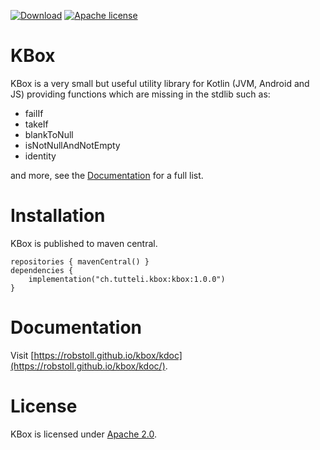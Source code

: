 <!-- for main -->
<!--
[![Download](https://img.shields.io/badge/Download-1.0.0-%23007ec6)](https://search.maven.org/artifact/ch.tutteli.kbox/kbox/1.0.0/jar)
[![Apache license](https://img.shields.io/badge/license-Apache%202.0-brightgreen.svg)](http://opensource.org/licenses/Apache2.0)
[![Build Status Ubuntu](https://github.com/robstoll/kbox/workflows/Ubuntu/badge.svg?event=push)](https://github.com/robstoll/kbox/actions?query=workflow%3AUbuntu+branch%3Amain)
[![Build Status Windows](https://github.com/robstoll/kbox/workflows/Windows/badge.svg?event=push)](https://github.com/robstoll/kbox/actions?query=workflow%3AWindows+branch%3Amain)
[![SonarCloud Status](https://sonarcloud.io/api/project_badges/measure?project=robstoll_kbox&metric=alert_status)](https://sonarcloud.io/dashboard?id=robstoll_kbox)
-->

<!-- for a specific release -->

[![Download](https://img.shields.io/badge/Download-1.0.0-%23007ec6)](https://search.maven.org/artifact/ch.tutteli.kbox/kbox/1.0.0/jar)
[![Apache license](https://img.shields.io/badge/license-Apache%202.0-brightgreen.svg)](http://opensource.org/licenses/Apache2.0)


# KBox
KBox is a very small but useful utility library for Kotlin (JVM, Android and JS) providing functions which are missing
in the stdlib such as:
- failIf
- takeIf
- blankToNull
- isNotNullAndNotEmpty
- identity

and more, see the [Documentation](#documentation) for a full list.

# Installation

KBox is published to maven central.

```
repositories { mavenCentral() }
dependencies {
    implementation("ch.tutteli.kbox:kbox:1.0.0")
}
```

# Documentation

Visit [https://robstoll.github.io/kbox/kdoc](https://robstoll.github.io/kbox/kdoc/).


# License
KBox is licensed under [Apache 2.0](http://opensource.org/licenses/Apache2.0).
